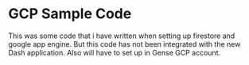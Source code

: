 # GCP Sample Code

This was some code that i have written when setting up firestore and google app engine. But this code has not been integrated with the new Dash application. Also will have to set up in Gense GCP account. 